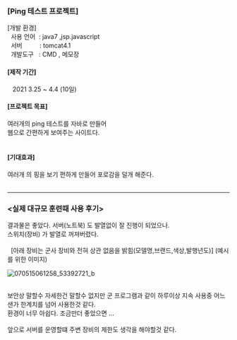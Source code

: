 
<string><h3>[Ping 테스트 프로젝트]</h3></string>
[개발 환경] </br>
&nbsp; 사용 언어 &nbsp;: java7 ,jsp.javascript </br>
&nbsp; 서버 &nbsp;&nbsp;&nbsp;&nbsp;&nbsp;&nbsp;&nbsp;&nbsp;&nbsp;: tomcat4.1 </br>
&nbsp; 개발도구  &nbsp;  : CMD , 메모장 </br>
<h4>[제작 기간]</h4>
 &nbsp;&nbsp; 2021 3.25 ~ 4.4 (10일) </br>
<h4>[프로젝트 목표]</h4>
여러개의 ping 테스트를 자바로 만들어</br>
웹으로 간편하게 보여주는 사이트다.</br>
</br>
<h4>[기대효과]</h4>
여러개 의 핑을 보기 편하게 만들어 포로감을 덜개 해준다.
</br>
</br>
<hr>
<h3><실제 대규모 훈련때 사용 후기></h3>
 결과물은 좋았다. 서버(노트북) 도 발열없이 잘 진행이 되었으나.</br>
 스위치(장비) 가 발열로 꺼져버렸다. 
<br>
<br> &nbsp;&nbsp;[아래 장비는 군사 장비와 전혀 상관 없음을 밝힘(모델명,브랜드,색상,발행년도)] (예시를 위한 이미지)</br>

![070515061258_53392721_b](https://user-images.githubusercontent.com/55728080/167391419-71a4dab4-71f8-4130-af79-ae8bbdc85fa0.jpg)

<br>
보안상 말할수 자세한건 말할수 없지만 군 프로그램과 같이 하루이상 지속 사용중 어느샌가 한계치를 넘어 사용한것 같다.<br>
환경이 너무 아쉽다. 조금만더 좋았으면 ... </br>
</br>
앞으로 서버를 운영할떄 주변 장비의 제한도 생각을 해야할것 같다. 


